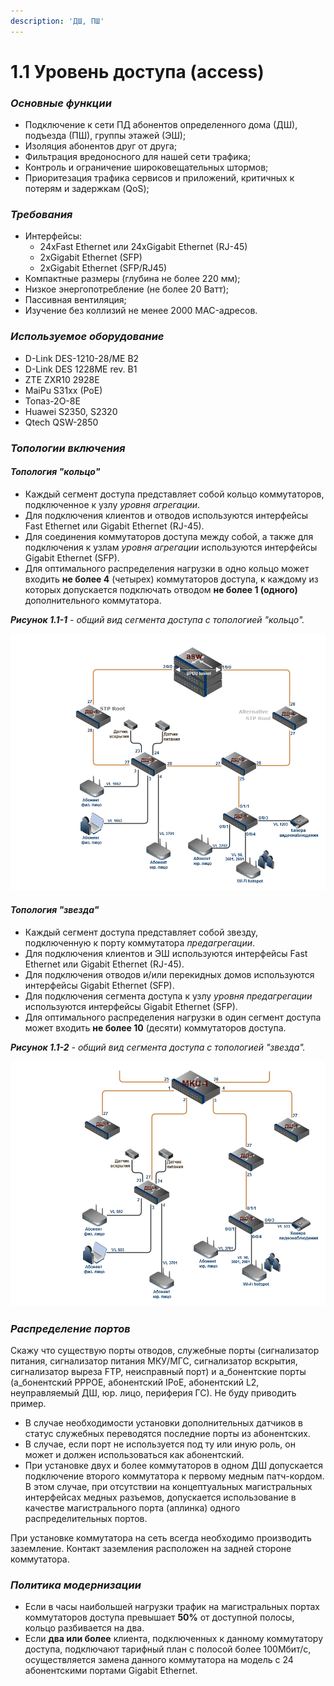 ```yaml
---
description: 'ДШ, ПШ'
---
```


# 1.1 Уровень доступа \(access\)

### _Основные функции_ <a id="id-1.1&#x423;&#x440;&#x43E;&#x432;&#x435;&#x43D;&#x44C;&#x434;&#x43E;&#x441;&#x442;&#x443;&#x43F;&#x430;-&#x41E;&#x441;&#x43D;&#x43E;&#x432;&#x43D;&#x44B;&#x435;&#x444;&#x443;&#x43D;&#x43A;&#x446;&#x438;&#x438;"></a>

* Подключение к сети ПД абонентов определенного дома \(ДШ\), подъезда \(ПШ\), группы этажей \(ЭШ\);
* Изоляция абонентов друг от друга;
* Фильтрация вредоносного для нашей сети трафика;
* Контроль и ограничение широковещательных штормов;
* Приоритезация трафика сервисов и приложений, критичных к потерям и задержкам \(QoS\);

### _Требования_ <a id="id-1.1&#x423;&#x440;&#x43E;&#x432;&#x435;&#x43D;&#x44C;&#x434;&#x43E;&#x441;&#x442;&#x443;&#x43F;&#x430;-&#x422;&#x440;&#x435;&#x431;&#x43E;&#x432;&#x430;&#x43D;&#x438;&#x44F;"></a>

* Интерфейсы:
  * 24xFast Ethernet или 24xGigabit Ethernet \(RJ-45\)
  * 2xGigabit Ethernet \(SFP\)
  * 2xGigabit Ethernet \(SFP/RJ45\)
* Компактные размеры \(глубина не более 220 мм\);
* Низкое энергопотребление \(не более 20 Ватт\);
* Пассивная вентиляция;
* Изучение без коллизий не менее 2000 MAC-адресов.

### _Используемое оборудование_ <a id="id-1.1&#x423;&#x440;&#x43E;&#x432;&#x435;&#x43D;&#x44C;&#x434;&#x43E;&#x441;&#x442;&#x443;&#x43F;&#x430;-&#x418;&#x441;&#x43F;&#x43E;&#x43B;&#x44C;&#x437;&#x443;&#x435;&#x43C;&#x43E;&#x435;&#x43E;&#x431;&#x43E;&#x440;&#x443;&#x434;&#x43E;&#x432;&#x430;&#x43D;&#x438;&#x435;"></a>

* D-Link DES-1210-28/ME B2
* D-Link DES 1228ME rev. B1
* ZTE ZXR10 2928E
* MaiPu S31xx \(PoE\)
* Топаз-2О-8Е
* Huawei S2350, S2320
* Qtech QSW-2850

### _Топологии включения_ <a id="id-1.1&#x423;&#x440;&#x43E;&#x432;&#x435;&#x43D;&#x44C;&#x434;&#x43E;&#x441;&#x442;&#x443;&#x43F;&#x430;-&#x422;&#x43E;&#x43F;&#x43E;&#x43B;&#x43E;&#x433;&#x438;&#x438;&#x432;&#x43A;&#x43B;&#x44E;&#x447;&#x435;&#x43D;&#x438;&#x44F;"></a>

#### _Топология "кольцо"_ <a id="id-1.1&#x423;&#x440;&#x43E;&#x432;&#x435;&#x43D;&#x44C;&#x434;&#x43E;&#x441;&#x442;&#x443;&#x43F;&#x430;-ring&#x422;&#x43E;&#x43F;&#x43E;&#x43B;&#x43E;&#x433;&#x438;&#x44F;&quot;&#x43A;&#x43E;&#x43B;&#x44C;&#x446;&#x43E;&quot;"></a>

* Каждый сегмент доступа представляет собой кольцо коммутаторов, подключенное к узлу _уровня агрегации_.
* Для подключения клиентов и отводов используются интерфейсы Fast Ethernet или Gigabit Ethernet \(RJ-45\).
* Для соединения коммутаторов доступа между собой, а также для подключения к узлам _уровня агрегации_ используются интерфейсы Gigabit Ethernet \(SFP\).
* Для оптимального распределения нагрузки в одно кольцо может входить **не более 4** \(четырех\) коммутаторов доступа, к каждому из которых допускается подключать отводом **не более 1 \(одного\)** дополнительного коммутатора.

_**Рисунок 1.1-1** - общий вид сегмента доступа с топологией "кольцо"._

![](../../.gitbook/assets/catalog-access-ring.png)

#### _Топология "звезда"_ <a id="id-1.1&#x423;&#x440;&#x43E;&#x432;&#x435;&#x43D;&#x44C;&#x434;&#x43E;&#x441;&#x442;&#x443;&#x43F;&#x430;-star&#x422;&#x43E;&#x43F;&#x43E;&#x43B;&#x43E;&#x433;&#x438;&#x44F;&quot;&#x437;&#x432;&#x435;&#x437;&#x434;&#x430;&quot;"></a>

* Каждый сегмент доступа представляет собой звезду, подключенную к порту коммутатора _предагрегации_.
* Для подключения клиентов и ЭШ используются интерфейсы Fast Ethernet или Gigabit Ethernet \(RJ-45\).
* Для подключения отводов и/или перекидных домов используются интерфейсы Gigabit Ethernet \(SFP\).
* Для подключения сегмента доступа к узлу _уровня предагрегации_ используются интерфейсы Gigabit Ethernet \(SFP\).
* Для оптимального распределения нагрузки в один сегмент доступа может входить **не более 10** \(десяти\) коммутаторов доступа.

_**Рисунок 1.1-2** - общий вид сегмента доступа с топологией "звезда"._

![](../../.gitbook/assets/catalog-access-star.png)

### _Распределение портов_ <a id="id-1.1&#x423;&#x440;&#x43E;&#x432;&#x435;&#x43D;&#x44C;&#x434;&#x43E;&#x441;&#x442;&#x443;&#x43F;&#x430;-&#x420;&#x430;&#x441;&#x43F;&#x440;&#x435;&#x434;&#x435;&#x43B;&#x435;&#x43D;&#x438;&#x435;&#x43F;&#x43E;&#x440;&#x442;&#x43E;&#x432;"></a>

Скажу что существую порты отводов, служебные порты \(сигнализатор питания, сигнализатор питания МКУ/МГС, сигнализатор вскрытия, сигнализатор выреза FTP, неисправный порт\) и  а_бонентские порты \(а_бонентский PPPOE, абонентский IPoE, абонентский L2, неуправляемый ДШ, юр. лицо, периферия ГС\). Не буду приводить пример.

* В случае необходимости установки дополнительных датчиков в статус служебных переводятся последние порты из абонентских.
* В случае, если порт не используется под ту или иную роль, он может и должен использоваться как абонентский.
* При установке двух и более коммутаторов в одном ДШ допускается подключение второго коммутатора к первому медным патч-кордом. В этом случае, при отсутствии на концептуальных магистральных интерфейсах медных разъемов, допускается использование в качестве магистрального порта \(аплинка\) одного распределительных портов.

При установке коммутатора на сеть всегда необходимо производить заземление. Контакт заземления расположен на задней стороне коммутатора.

### _Политика  модернизации_ <a id="id-1.1&#x423;&#x440;&#x43E;&#x432;&#x435;&#x43D;&#x44C;&#x434;&#x43E;&#x441;&#x442;&#x443;&#x43F;&#x430;-&#x41F;&#x43E;&#x43B;&#x438;&#x442;&#x438;&#x43A;&#x430;&#x43C;&#x43E;&#x434;&#x435;&#x440;&#x43D;&#x438;&#x437;&#x430;&#x446;&#x438;&#x438;"></a>

* Если в часы наибольшей нагрузки трафик на магистральных портах коммутаторов доступа превышает **50%** от доступной полосы, кольцо разбивается на два.
* Если **два или более** клиента, подключенных к данному коммутатору доступа, подключают тарифный план с полосой более 100Мбит/с, осуществляется замена данного коммутатора на модель с 24 абонентскими портами Gigabit Ethernet.

